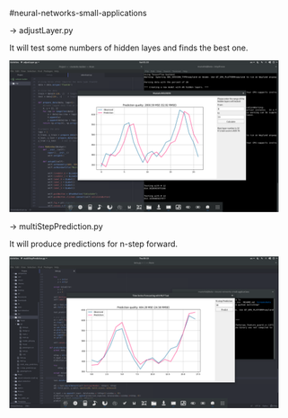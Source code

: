 #neural-networks-small-applications

-> adjustLayer.py

It will test some numbers of hidden layes and finds the best one.
 
 <img src="Screenshots/adjustLayer.png" width="480">

-> multiStepPrediction.py

It will produce predictions for n-step forward.
 
 <img src="Screenshots/multiStepPrediction.png" width="480">
